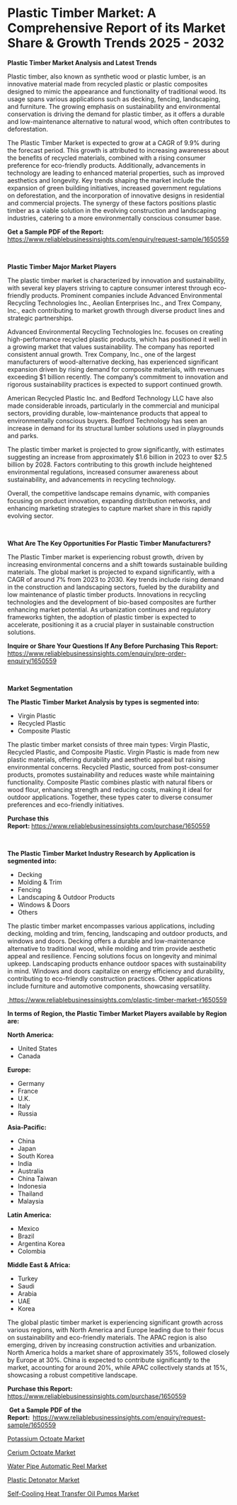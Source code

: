<p><h1>Plastic Timber Market: A Comprehensive Report of its Market Share & Growth Trends 2025 - 2032</h1></p><p><strong>Plastic Timber Market Analysis and Latest Trends</strong></p>
<p><p>Plastic timber, also known as synthetic wood or plastic lumber, is an innovative material made from recycled plastic or plastic composites designed to mimic the appearance and functionality of traditional wood. Its usage spans various applications such as decking, fencing, landscaping, and furniture. The growing emphasis on sustainability and environmental conservation is driving the demand for plastic timber, as it offers a durable and low-maintenance alternative to natural wood, which often contributes to deforestation.</p><p>The Plastic Timber Market is expected to grow at a CAGR of 9.9% during the forecast period. This growth is attributed to increasing awareness about the benefits of recycled materials, combined with a rising consumer preference for eco-friendly products. Additionally, advancements in technology are leading to enhanced material properties, such as improved aesthetics and longevity. Key trends shaping the market include the expansion of green building initiatives, increased government regulations on deforestation, and the incorporation of innovative designs in residential and commercial projects. The synergy of these factors positions plastic timber as a viable solution in the evolving construction and landscaping industries, catering to a more environmentally conscious consumer base.</p></p>
<p><strong>Get a Sample PDF of the Report:&nbsp;</strong> <a href="https://www.reliablebusinessinsights.com/enquiry/request-sample/1650559?utm_campaign=2174&utm_medium=2&utm_source=Github&utm_content=ia&utm_term=30012025&utm_id=plastic-timber">https://www.reliablebusinessinsights.com/enquiry/request-sample/1650559</a></p>
<p>&nbsp;</p>
<p><strong>Plastic Timber Major Market Players</strong></p>
<p><p>The plastic timber market is characterized by innovation and sustainability, with several key players striving to capture consumer interest through eco-friendly products. Prominent companies include Advanced Environmental Recycling Technologies Inc., Aeolian Enterprises Inc., and Trex Company, Inc., each contributing to market growth through diverse product lines and strategic partnerships.</p><p>Advanced Environmental Recycling Technologies Inc. focuses on creating high-performance recycled plastic products, which has positioned it well in a growing market that values sustainability. The company has reported consistent annual growth. Trex Company, Inc., one of the largest manufacturers of wood-alternative decking, has experienced significant expansion driven by rising demand for composite materials, with revenues exceeding $1 billion recently. The company’s commitment to innovation and rigorous sustainability practices is expected to support continued growth.</p><p>American Recycled Plastic Inc. and Bedford Technology LLC have also made considerable inroads, particularly in the commercial and municipal sectors, providing durable, low-maintenance products that appeal to environmentally conscious buyers. Bedford Technology has seen an increase in demand for its structural lumber solutions used in playgrounds and parks.</p><p>The plastic timber market is projected to grow significantly, with estimates suggesting an increase from approximately $1.6 billion in 2023 to over $2.5 billion by 2028. Factors contributing to this growth include heightened environmental regulations, increased consumer awareness about sustainability, and advancements in recycling technology.</p><p>Overall, the competitive landscape remains dynamic, with companies focusing on product innovation, expanding distribution networks, and enhancing marketing strategies to capture market share in this rapidly evolving sector.</p></p>
<p>&nbsp;</p>
<p><strong>What Are The Key Opportunities For Plastic Timber Manufacturers?</strong></p>
<p><p>The Plastic Timber market is experiencing robust growth, driven by increasing environmental concerns and a shift towards sustainable building materials. The global market is projected to expand significantly, with a CAGR of around 7% from 2023 to 2030. Key trends include rising demand in the construction and landscaping sectors, fueled by the durability and low maintenance of plastic timber products. Innovations in recycling technologies and the development of bio-based composites are further enhancing market potential. As urbanization continues and regulatory frameworks tighten, the adoption of plastic timber is expected to accelerate, positioning it as a crucial player in sustainable construction solutions.</p></p>
<p><strong>Inquire or Share Your Questions If Any Before Purchasing This Report:</strong> <a href="https://www.reliablebusinessinsights.com/enquiry/pre-order-enquiry/1650559?utm_campaign=2174&utm_medium=2&utm_source=Github&utm_content=ia&utm_term=30012025&utm_id=plastic-timber">https://www.reliablebusinessinsights.com/enquiry/pre-order-enquiry/1650559</a></p>
<p>&nbsp;</p>
<p><strong>Market Segmentation</strong></p>
<p><strong>The Plastic Timber Market Analysis by types is segmented into:</strong></p>
<p><ul><li>Virgin Plastic</li><li>Recycled Plastic</li><li>Composite Plastic</li></ul></p>
<p><p>The plastic timber market consists of three main types: Virgin Plastic, Recycled Plastic, and Composite Plastic. Virgin Plastic is made from new plastic materials, offering durability and aesthetic appeal but raising environmental concerns. Recycled Plastic, sourced from post-consumer products, promotes sustainability and reduces waste while maintaining functionality. Composite Plastic combines plastic with natural fibers or wood flour, enhancing strength and reducing costs, making it ideal for outdoor applications. Together, these types cater to diverse consumer preferences and eco-friendly initiatives.</p></p>
<p><strong>Purchase this Report:&nbsp;</strong><a href="https://www.reliablebusinessinsights.com/purchase/1650559?utm_campaign=2174&utm_medium=2&utm_source=Github&utm_content=ia&utm_term=30012025&utm_id=plastic-timber">https://www.reliablebusinessinsights.com/purchase/1650559</a></p>
<p>&nbsp;</p>
<p><strong>The Plastic Timber Market Industry Research by Application is segmented into:</strong></p>
<p><ul><li>Decking</li><li>Molding & Trim</li><li>Fencing</li><li>Landscaping & Outdoor Products</li><li>Windows & Doors</li><li>Others</li></ul></p>
<p><p>The plastic timber market encompasses various applications, including decking, molding and trim, fencing, landscaping and outdoor products, and windows and doors. Decking offers a durable and low-maintenance alternative to traditional wood, while molding and trim provide aesthetic appeal and resilience. Fencing solutions focus on longevity and minimal upkeep. Landscaping products enhance outdoor spaces with sustainability in mind. Windows and doors capitalize on energy efficiency and durability, contributing to eco-friendly construction practices. Other applications include furniture and automotive components, showcasing versatility.</p></p>
<p><a href="https://www.reliablebusinessinsights.com/plastic-timber-market-r1650559?utm_campaign=2174&utm_medium=2&utm_source=Github&utm_content=ia&utm_term=30012025&utm_id=plastic-timber">&nbsp;https://www.reliablebusinessinsights.com/plastic-timber-market-r1650559</a></p>
<p><strong>In terms of Region, the Plastic Timber Market Players available by Region are:</strong></p>
<p>
    <p> <strong> North America: </strong>
        <ul>
            <li>United States</li>
            <li>Canada</li>
        </ul>
        </p> 
    <p> <strong> Europe: </strong>
        <ul>
            <li>Germany</li>
            <li>France</li>
            <li>U.K.</li>
            <li>Italy</li>
            <li>Russia</li>
        </ul>
        </p> 
    <p> <strong> Asia-Pacific: </strong>
        <ul>
            <li>China</li>
            <li>Japan</li>
            <li>South Korea</li>
            <li>India</li>
            <li>Australia</li>
            <li>China Taiwan</li>
            <li>Indonesia</li>
            <li>Thailand</li>
            <li>Malaysia</li>
        </ul>
        </p> 
    <p> <strong> Latin America: </strong>
        <ul>
            <li>Mexico</li>
            <li>Brazil</li>
            <li>Argentina Korea</li>
            <li>Colombia</li>
        </ul>
        </p> 
    <p> <strong> Middle East & Africa: </strong>
        <ul>
            <li>Turkey</li>
            <li>Saudi</li>
            <li>Arabia</li>
            <li>UAE</li>
            <li>Korea</li>
        </ul>
    </p>
    </p>
<p><p>The global plastic timber market is experiencing significant growth across various regions, with North America and Europe leading due to their focus on sustainability and eco-friendly materials. The APAC region is also emerging, driven by increasing construction activities and urbanization. North America holds a market share of approximately 35%, followed closely by Europe at 30%. China is expected to contribute significantly to the market, accounting for around 20%, while APAC collectively stands at 15%, showcasing a robust competitive landscape.</p></p>
<p><strong>Purchase this Report: </strong><a href="https://www.reliablebusinessinsights.com/purchase/1650559?utm_campaign=2174&utm_medium=2&utm_source=Github&utm_content=ia&utm_term=30012025&utm_id=plastic-timber">https://www.reliablebusinessinsights.com/purchase/1650559</a></p>
<p>&nbsp;<strong>Get a Sample PDF of the Report:&nbsp;&nbsp;</strong><a href="https://www.reliablebusinessinsights.com/enquiry/request-sample/1650559?utm_campaign=2174&utm_medium=2&utm_source=Github&utm_content=ia&utm_term=30012025&utm_id=plastic-timber">https://www.reliablebusinessinsights.com/enquiry/request-sample/1650559</a></p>
<p><strong></strong></p>
<p><p><a href="https://github.com/ajayanhaizan/Market-Research-Report-List-1/blob/main/potassium-octoate-market.md?utm_campaign=2174&utm_medium=2&utm_source=Github&utm_content=ia&utm_term=30012025&utm_id=plastic-timber">Potassium Octoate Market</a></p><p><a href="https://github.com/dailyspunj47/Market-Research-Report-List-1/blob/main/cerium-octoate-market.md?utm_campaign=2174&utm_medium=2&utm_source=Github&utm_content=ia&utm_term=30012025&utm_id=plastic-timber">Cerium Octoate Market</a></p><p><a href="https://www.linkedin.com/pulse/analysis-global-water-pipe-automatic-reel-market-present-fxe2f?utm_campaign=2174&utm_medium=2&utm_source=Github&utm_content=ia&utm_term=30012025&utm_id=plastic-timber">Water Pipe Automatic Reel Market</a></p><p><a href="https://www.linkedin.com/pulse/plastic-detonator-market-report-competitive-insights-122-7zsgc?utm_campaign=2174&utm_medium=2&utm_source=Github&utm_content=ia&utm_term=30012025&utm_id=plastic-timber">Plastic Detonator Market</a></p><p><a href="https://www.linkedin.com/pulse/self-cooling-heat-transfer-oil-pumps-market-analysis-uxlgf?utm_campaign=2174&utm_medium=2&utm_source=Github&utm_content=ia&utm_term=30012025&utm_id=plastic-timber">Self-Cooling Heat Transfer Oil Pumps Market</a></p></p>